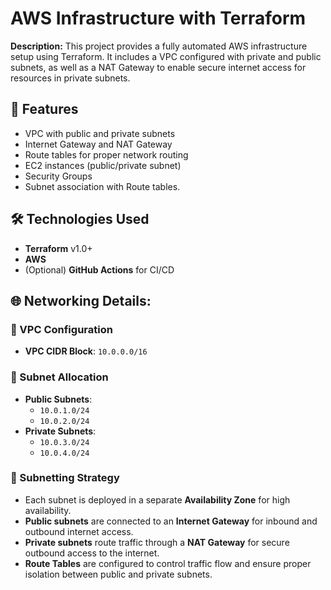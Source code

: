 # AWS Infrastructure with Terraform

**Description:**
This project provides a fully automated AWS infrastructure setup using Terraform. It includes a VPC configured with private and public subnets, as well as a NAT Gateway to enable secure internet access for resources in private subnets.

## 🚀 Features

- VPC with public and private subnets
- Internet Gateway and NAT Gateway
- Route tables for proper network routing
- EC2 instances (public/private subnet)
- Security Groups
- Subnet association with Route tables.

  
## 🛠️ Technologies Used

- **Terraform** v1.0+
- **AWS**
- (Optional) **GitHub Actions** for CI/CD

## 🌐 Networking Details:

### 🔸 VPC Configuration
- **VPC CIDR Block**: `10.0.0.0/16`

### 🔸 Subnet Allocation
- **Public Subnets**:
  - `10.0.1.0/24`
  - `10.0.2.0/24`
- **Private Subnets**:
  - `10.0.3.0/24`
  - `10.0.4.0/24`

### 🔸 Subnetting Strategy
- Each subnet is deployed in a separate **Availability Zone** for high availability.
- **Public subnets** are connected to an **Internet Gateway** for inbound and outbound internet access.
- **Private subnets** route traffic through a **NAT Gateway** for secure outbound access to the internet.
- **Route Tables** are configured to control traffic flow and ensure proper isolation between public and private subnets.
















